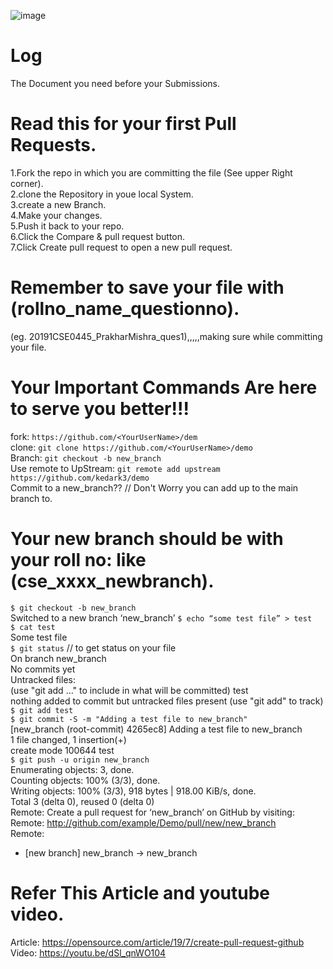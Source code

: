 ![image](https://user-images.githubusercontent.com/64277081/151703924-8fa00781-c25e-47ed-9392-a2d4b2fbe496.png)





# Log
The Document you need before your Submissions.
# Read this for your first Pull Requests.
1.Fork the repo in which you are committing the file (See upper Right corner).<br/>
2.clone the Repository in youe local System.<br/>
3.create a new Branch.<br/>
4.Make your changes.<br/>
5.Push it back to your repo.<br/>
6.Click the Compare & pull request button.<br/>
7.Click Create pull request to open a new pull request.<br/>

# Remember to save your file with (rollno_name_questionno).
(eg. 20191CSE0445_PrakharMishra_ques1),,,,,making sure while committing your file.

# Your Important Commands Are here to serve you better!!!
 fork: `https://github.com/<YourUserName>/dem`<br/>
 clone: `git clone https://github.com/<YourUserName>/demo`<br/>
 Branch: `git checkout -b new_branch `<br/>
 Use remote to UpStream: `git remote add upstream https://github.com/kedark3/demo `<br/>
 Commit to a new_branch?? // Don't Worry you can add up to the main branch to.<br/>
 # Your new branch should be with your roll no: like (cse_xxxx_newbranch).
  `$ git checkout -b new_branch`<br/>
Switched to a new branch ‘new_branch’
`$ echo “some test file” > test`<br/>
`$ cat test `<br/>
Some test file<br/>
`$ git status` // to get status on your file <br/>
On branch new_branch<br/>
No commits yet<br/>
Untracked files:<br/>
  (use "git add <file>..." to include in what will be committed)
    test<br/>
nothing added to commit but untracked files present (use "git add" to track)<br/>
`$ git add test`<br/>
`$ git commit -S -m "Adding a test file to new_branch"`<br/>
[new_branch (root-commit) 4265ec8] Adding a test file to new_branch<br/>
 1 file changed, 1 insertion(+)<br/>
 create mode 100644 test<br/>
`$ git push -u origin new_branch`<br/>
Enumerating objects: 3, done.<br/>
Counting objects: 100% (3/3), done.<br/>
Writing objects: 100% (3/3), 918 bytes | 918.00 KiB/s, done.<br/>
Total 3 (delta 0), reused 0 (delta 0)<br/>
Remote: Create a pull request for ‘new_branch’ on GitHub by visiting:<br/>
Remote:   http://github.com/example/Demo/pull/new/new_branch <br/>
Remote:<br/>
 * [new branch]         new_branch -> new_branch<br/>
 

# Refer This Article and youtube video.<br/>
Article: https://opensource.com/article/19/7/create-pull-request-github <br/>
Video: https://youtu.be/dSl_qnWO104 <br/>
